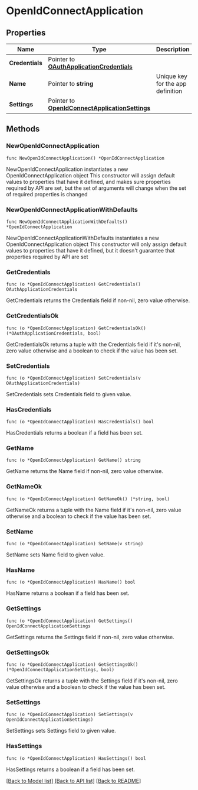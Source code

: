 # OpenIdConnectApplication

## Properties

Name | Type | Description | Notes
------------ | ------------- | ------------- | -------------
**Credentials** | Pointer to [**OAuthApplicationCredentials**](OAuthApplicationCredentials.md) |  | [optional] 
**Name** | Pointer to **string** | Unique key for the app definition | [optional] [default to "oidc_client"]
**Settings** | Pointer to [**OpenIdConnectApplicationSettings**](OpenIdConnectApplicationSettings.md) |  | [optional] 

## Methods

### NewOpenIdConnectApplication

`func NewOpenIdConnectApplication() *OpenIdConnectApplication`

NewOpenIdConnectApplication instantiates a new OpenIdConnectApplication object
This constructor will assign default values to properties that have it defined,
and makes sure properties required by API are set, but the set of arguments
will change when the set of required properties is changed

### NewOpenIdConnectApplicationWithDefaults

`func NewOpenIdConnectApplicationWithDefaults() *OpenIdConnectApplication`

NewOpenIdConnectApplicationWithDefaults instantiates a new OpenIdConnectApplication object
This constructor will only assign default values to properties that have it defined,
but it doesn't guarantee that properties required by API are set

### GetCredentials

`func (o *OpenIdConnectApplication) GetCredentials() OAuthApplicationCredentials`

GetCredentials returns the Credentials field if non-nil, zero value otherwise.

### GetCredentialsOk

`func (o *OpenIdConnectApplication) GetCredentialsOk() (*OAuthApplicationCredentials, bool)`

GetCredentialsOk returns a tuple with the Credentials field if it's non-nil, zero value otherwise
and a boolean to check if the value has been set.

### SetCredentials

`func (o *OpenIdConnectApplication) SetCredentials(v OAuthApplicationCredentials)`

SetCredentials sets Credentials field to given value.

### HasCredentials

`func (o *OpenIdConnectApplication) HasCredentials() bool`

HasCredentials returns a boolean if a field has been set.

### GetName

`func (o *OpenIdConnectApplication) GetName() string`

GetName returns the Name field if non-nil, zero value otherwise.

### GetNameOk

`func (o *OpenIdConnectApplication) GetNameOk() (*string, bool)`

GetNameOk returns a tuple with the Name field if it's non-nil, zero value otherwise
and a boolean to check if the value has been set.

### SetName

`func (o *OpenIdConnectApplication) SetName(v string)`

SetName sets Name field to given value.

### HasName

`func (o *OpenIdConnectApplication) HasName() bool`

HasName returns a boolean if a field has been set.

### GetSettings

`func (o *OpenIdConnectApplication) GetSettings() OpenIdConnectApplicationSettings`

GetSettings returns the Settings field if non-nil, zero value otherwise.

### GetSettingsOk

`func (o *OpenIdConnectApplication) GetSettingsOk() (*OpenIdConnectApplicationSettings, bool)`

GetSettingsOk returns a tuple with the Settings field if it's non-nil, zero value otherwise
and a boolean to check if the value has been set.

### SetSettings

`func (o *OpenIdConnectApplication) SetSettings(v OpenIdConnectApplicationSettings)`

SetSettings sets Settings field to given value.

### HasSettings

`func (o *OpenIdConnectApplication) HasSettings() bool`

HasSettings returns a boolean if a field has been set.


[[Back to Model list]](../README.md#documentation-for-models) [[Back to API list]](../README.md#documentation-for-api-endpoints) [[Back to README]](../README.md)


